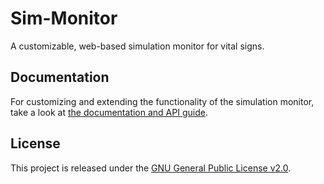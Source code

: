 # Sim-Monitor

A customizable, web-based simulation monitor for vital signs.

## Documentation

For customizing and extending the functionality of the simulation monitor, take a look at [the documentation and API guide](docs/index.md).

## License

This project is released under the [GNU General Public License v2.0](LICENSE).
